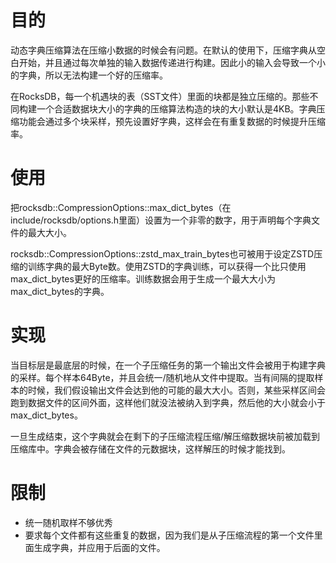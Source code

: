 # 目的

动态字典压缩算法在压缩小数据的时候会有问题。在默认的使用下，压缩字典从空白开始，并且通过每次单独的输入数据传递进行构建。因此小的输入会导致一个小的字典，所以无法构建一个好的压缩率。

在RocksDB，每一个机遇块的表（SST文件）里面的块都是独立压缩的。那些不同构建一个合适数据块大小的字典的压缩算法构造的块的大小默认是4KB。字典压缩功能会通过多个块采样，预先设置好字典，这样会在有重复数据的时候提升压缩率。

# 使用

把rocksdb::CompressionOptions::max_dict_bytes（在include/rocksdb/options.h里面）设置为一个非零的数字，用于声明每个字典文件的最大大小。

rocksdb::CompressionOptions::zstd_max_train_bytes也可被用于设定ZSTD压缩的训练字典的最大Byte数。使用ZSTD的字典训练，可以获得一个比只使用max_dict_bytes更好的压缩率。训练数据会用于生成一个最大大小为max_dict_bytes的字典。

# 实现

当目标层是最底层的时候，在一个子压缩任务的第一个输出文件会被用于构建字典的采样。每个样本64Byte，并且会统一/随机地从文件中提取。当有间隔的提取样本的时候，我们假设输出文件会达到他的可能的最大大小。否则，某些采样区间会跑到数据文件的区间外面，这样他们就没法被纳入到字典，然后他的大小就会小于max_dict_bytes。

一旦生成结束，这个字典就会在剩下的子压缩流程压缩/解压缩数据块前被加载到压缩库中。字典会被存储在文件的元数据块，这样解压的时候才能找到。

# 限制

- 统一随机取样不够优秀
- 要求每个文件都有这些重复的数据，因为我们是从子压缩流程的第一个文件里面生成字典，并应用于后面的文件。

